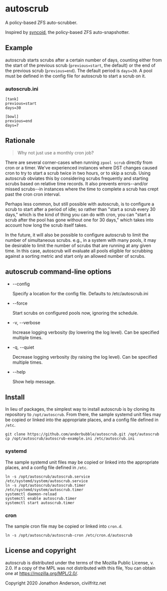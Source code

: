 <!-- Any copyright is dedicated to the Public Domain.
   - https://creativecommons.org/publicdomain/zero/1.0/ -->

# autoscrub

A policy-based ZFS auto-scrubber.

Inspired by [syncoid](https://github.com/jimsalterjrs/sanoid), the
policy-based ZFS auto-snapshotter.


## Example

autoscrub starts scrubs after a certain number of days, counting
either from the start of the previous scrub (`previous=start`, the
default) or the end of the previous scrub (`previous=end`). The
default period is `days=30`. A pool must be defined in the config file
for autoscrub to start a scrub on it.

### autoscrub.ini

```
[tank]
previous=start
days=30

[bowl]
previous=end
days=7
```

## Rationale

> Why not just use a monthly cron job?

There are several corner-cases when running `zpool scrub` directly
from cron or a timer. We've experienced instances where DST changes
caused cron to try to start a scrub twice in two hours, or to skip a
scrub. Using autoscrub obviates this by considering scrubs frequently
and starting scrubs based on relative time records. It also prevents
errors--and/or missed scrubs--in instances where the time to complete
a scrub has crept past the cron cron interval.

Perhaps less common, but still possible with autoscrub, is to
configure a scrub to start after a period of idle; so rather than
"start a scrub every 30 days," which is the kind of thing you can do
with cron, you can "start a scrub after the pool has gone without one
for 30 days," which takes into account how long the scrub itself
takes.

In the future, it will also be possible to configure autoscrub to
limit the number of simultaneous scrubs. e.g., in a system with many
pools, it may be desirable to limit the number of scrubs that are
running at any given time. In this case, autoscrub will evaluate all
pools eligible for scrubbing against a sorting metric and start only
an allowed number of scrubs.


## autoscrub command-line options

+ --config

	Specify a location for the config file. Defaults to /etc/autoscrub.ini

+ --force

	Start scrubs on configured pools now, ignoring the schedule.

+ -v, --verbose

	Increase logging verbosity (by lowering the log level). Can be
	specified multiple times.

+ -q, --quiet

	Decrease logging verbosity (by raising the log level). Can be
	specified multiple times.

+ --help

	Show help message.


## Install

In lieu of packages, the simplest way to install autoscrub is by
cloning its repository to `/opt/autoscrub`. From there, the sample
systemd unit files may be copied or linked into the appropriate
places, and a config file defined in `/etc`.

```
git clone https://github.com/anderbubble/autoscrub.git /opt/autoscrub
cp /opt/autoscrub/autoscrub-example.ini /etc/autoscrub.ini
```


### systemd

The sample systemd unit files may be copied or linked into the appropriate
places, and a config file defined in `/etc`.

```
ln -s /opt/autoscrub/autoscrub.service /etc/systemd/system/autoscrub.service
ln -s /opt/autoscrub/autoscrub.timer /etc/systemd/system/autoscrub.timer
systemctl daemon-reload
systemctl enable autoscrub.timer
systemctl start autoscrub.timer
```

### cron

The sample cron file may be copied or linked into `cron.d`.

```
ln -s /opt/autoscrub/autoscrub-cron /etc/cron.d/autoscrub
```

## License and copyright

autoscrub is distributed under the terms of the Mozilla Public
License, v. 2.0. If a copy of the MPL was not distributed with this
file, You can obtain one at https://mozilla.org/MPL/2.0/.

Copyright 2020 Jonathon Anderson, civilfritz.net
